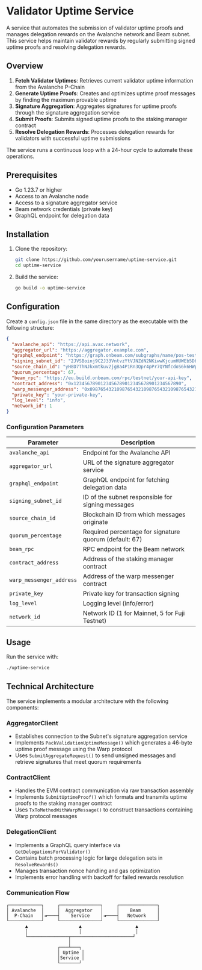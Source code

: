 # Validator Uptime Service

A service that automates the submission of validator uptime proofs and manages delegation rewards on the Avalanche network and Beam subnet. This service helps maintain validator rewards by regularly submitting signed uptime proofs and resolving delegation rewards.

## Overview

1. **Fetch Validator Uptimes**: Retrieves current validator uptime information from the Avalanche P-Chain
2. **Generate Uptime Proofs**: Creates and optimizes uptime proof messages by finding the maximum provable uptime
3. **Signature Aggregation**: Aggregates signatures for uptime proofs through the signature aggregation service
4. **Submit Proofs**: Submits signed uptime proofs to the staking manager contract
5. **Resolve Delegation Rewards**: Processes delegation rewards for validators with successful uptime submissions

The service runs a continuous loop with a 24-hour cycle to automate these operations.

## Prerequisites

- Go 1.23.7 or higher
- Access to an Avalanche node
- Access to a signature aggregator service
- Beam network credentials (private key)
- GraphQL endpoint for delegation data

## Installation

1. Clone the repository:
   ```bash
   git clone https://github.com/yourusername/uptime-service.git
   cd uptime-service
   ```

2. Build the service:
   ```bash
   go build -o uptime-service
   ```

## Configuration

Create a `config.json` file in the same directory as the executable with the following structure:

```json
{
  "avalanche_api": "https://api.avax.network",
  "aggregator_url": "https://aggregator.example.com",
  "graphql_endpoint": "https://graph.onbeam.com/subgraphs/name/pos-testnet/graphql",
  "signing_subnet_id": "2JVSBoinj9C2J33VntvzYtVJNZdN2NKiwwKjcumHUWEb5DbBrm",
  "source_chain_id": "yH8D7ThNJkxmtkuv2jgBa4P1Rn3Qpr4pPr7QYNfcdoS6k6HWp",
  "quorum_percentage": 67,
  "beam_rpc": "https://eu.build.onbeam.com/rpc/testnet/your-api-key",
  "contract_address": "0x1234567890123456789012345678901234567890",
  "warp_messenger_address": "0x0987654321098765432109876543210987654321",
  "private_key": "your-private-key",
  "log_level": "info",
  "network_id": 1
}
```

### Configuration Parameters

| Parameter | Description |
|-----------|-------------|
| `avalanche_api` | Endpoint for the Avalanche API |
| `aggregator_url` | URL of the signature aggregator service |
| `graphql_endpoint` | GraphQL endpoint for fetching delegation data |
| `signing_subnet_id` | ID of the subnet responsible for signing messages |
| `source_chain_id` | Blockchain ID from which messages originate |
| `quorum_percentage` | Required percentage for signature quorum (default: 67) |
| `beam_rpc` | RPC endpoint for the Beam network |
| `contract_address` | Address of the staking manager contract |
| `warp_messenger_address` | Address of the warp messenger contract |
| `private_key` | Private key for transaction signing |
| `log_level` | Logging level (info/error) |
| `network_id` | Network ID (1 for Mainnet, 5 for Fuji Testnet) |

## Usage

Run the service with:

```bash
./uptime-service
```

## Technical Architecture

The service implements a modular architecture with the following components:

### AggregatorClient
- Establishes connection to the Subnet's signature aggregation service
- Implements `PackValidationUptimeMessage()` which generates a 46-byte uptime proof message using the Warp protocol
- Uses `SubmitAggregateRequest()` to send unsigned messages and retrieve signatures that meet quorum requirements

### ContractClient
- Handles the EVM contract communication via raw transaction assembly
- Implements `SubmitUptimeProof()` which formats and transmits uptime proofs to the staking manager contract
- Uses `TxToMethodWithWarpMessage()` to construct transactions containing Warp protocol messages

### DelegationClient
- Implements a GraphQL query interface via `GetDelegationsForValidator()`
- Contains batch processing logic for large delegation sets in `ResolveRewards()`
- Manages transaction nonce handling and gas optimization
- Implements error handling with backoff for failed rewards resolution

### Communication Flow
```
┌────────────┐     ┌───────────────┐     ┌──────────────┐
│ Avalanche  │     │  Aggregator   │     │    Beam      │
│  P-Chain   │◄────┤    Service    │◄────┤   Network    │
└────────────┘     └───────────────┘     └──────────────┘
       ▲                   ▲                    ▲
       │                   │                    │
       └───────────────┬───────────────────────┘
                       │
                   ┌───┴───┐
                   │ Uptime │
                   │Service │
                   └───────┘
```